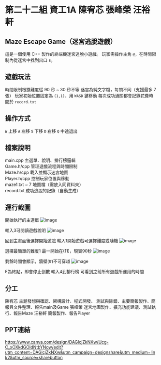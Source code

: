 # 第二十二組 資工1A 陳宥芯 張峰榮 汪裕軒 

## Maze Escape Game（迷宮逃脫遊戲）
 
這是一個使用 C++ 製作的終端機迷宮逃脫小遊戲。
玩家需操作主角 `@`，在時間限制內從迷宮中找到出口 `E`。



## 遊戲玩法

時間限制根據難度從 90 秒 ~ 30 秒不等
迷宮為純文字檔，每關不同（支援最多 7 張）
玩家初始位置固定為 `(1,1)`，用 `WASD` 鍵移動
每次成功通關都會記錄花費時間於 `record.txt`



## 操作方式

 `W`  上移 
 `A`  左移
 `S`  下移 
 `D`  右移
 `Q`  中途退出 



## 檔案說明    

 main.cpp        主選單、說明、排行榜邏輯      
 Game.h/cpp      管理遊戲流程與時間限制        
 Maze.h/cpp      載入並顯示迷宮地圖             
 Player.h/cpp    控制玩家位置與移動             
 maze1.txt ~ 7   地圖檔（需放入同資料夾）        
 record.txt      成功逃脫的記錄（自動生成） 

 
## 運行截圖

開始執行的主選單
![image](https://github.com/user-attachments/assets/48887730-3abe-4125-b99e-bca571abdfd7)


輸入3可閱讀遊戲說明
![image](https://github.com/user-attachments/assets/635fa5a0-6ca9-4a82-9a32-e4cadaee8511)


回到主畫面後選擇開始遊戲
輸入1開始遊戲可選擇難度或隨機
![image](https://github.com/user-attachments/assets/f7d92d8e-6877-46a3-b4e3-50027f7888a9)


選擇最簡單的難度1
最一開始在(11)，現實90秒
![image](https://github.com/user-attachments/assets/d8df3ab9-424e-4638-9e3d-a3c5e2e966a6)


剩餘時間會顯示，牆壁(#)不可穿越
![image](https://github.com/user-attachments/assets/cc3972b1-7f9c-4b8d-88a5-78808dc81a2c)


E為終點，即會停止倒數
輸入4到排行榜
可看到之前所有遊戲所運用的時間

## 分工
陳宥芯  主題發想與確認、架構設計、程式開發、
        測試與除錯、主要簡報製作、簡報與文件整理、報告main及Game
張峰榮  迷宮地圖製作、擴充功能建議、測試執行、報告Maze
汪裕軒  簡報製作、報告Player


## PPT連結
https://www.canva.com/design/DAGlcjZkNXw/Ucg-C_xOXkdGOIdNtbYNow/edit?utm_content=DAGlcjZkNXw&utm_campaign=designshare&utm_medium=link2&utm_source=sharebutton

